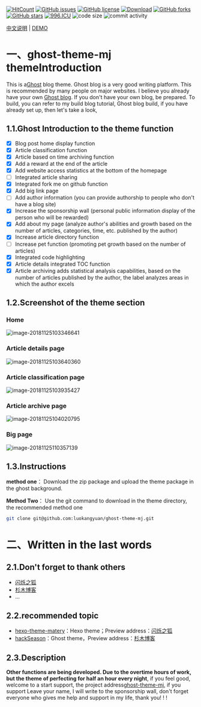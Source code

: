 [![HitCount](http://hits.dwyl.io/luokangyuan/ghost-theme-mj.svg)](http://hits.dwyl.io/luokangyuan/ghost-theme-mj)  [![GitHub issues](https://img.shields.io/github/issues/luokangyuan/ghost-theme-mj.svg)](https://github.com/luokangyuan/ghost-theme-mj/issues)  [![GitHub license](https://img.shields.io/github/license/luokangyuan/ghost-theme-mj.svg)](https://github.com/luokangyuan/ghost-theme-mj/blob/master/LICENSE)  [![Download](https://img.shields.io/badge/downloads-master-green.svg)](https://img.shields.io/badge/hexo-%3E%3D%203.0-blue.svg) [![GitHub forks](https://img.shields.io/github/forks/luokangyuan/ghost-theme-mj.svg)](https://github.com/luokangyuan/ghost-theme-mj/network)  [![GitHub stars](https://img.shields.io/github/stars/luokangyuan/ghost-theme-mj.svg)](https://github.com/luokangyuan/ghost-theme-mj/stargazers)  [![996.ICU](https://img.shields.io/badge/Link-996.ICU-red.svg)](https://996.icu/#/zh_CN)  ![code size](https://img.shields.io/github/languages/code-size/luokangyuan/ghost-theme-mj.svg?style=popout)   ![commit activity](https://img.shields.io/github/commit-activity/w/luokangyuan/ghost-theme-mj.svg)

[中文说明](README_CN.md) | [DEMO](http://luokangyuan.com/)

# 一、ghost-theme-mj themeIntroduction

This is a[Ghost](https://ghost.org) blog theme. Ghost blog is a very good writing platform. This is recommended by many people on major websites. I believe you already have your own [Ghost blog]((http://luokangyuan.com/ghostbo-ke-an-zhuang/)). If you don't have your own blog, be prepared. To build, you can refer to my build blog tutorial, Ghost blog build, if you have already set up, then let's take a look,

## 1.1.Ghost Introduction to the theme function

- [x] Blog post home display function
- [x] Article classification function
- [x] Article based on time archiving function
- [x] Add a reward at the end of the article
- [x] Add website access statistics at the bottom of the homepage
- [ ] Integrated article sharing
- [x] Integrated fork me on github function
- [x] Add big link page
- [ ] Add author information (you can provide authorship to people who don't have a blog site)
- [x] Increase the sponsorship wall (personal public information display of the person who will be rewarded)
- [x] Add about my page (analyze author's abilities and growth based on the number of articles, categories, time, etc. published by the author)
- [x] Increase article directory function
- [ ] Increase pet function (promoting pet growth based on the number of articles)
- [x] Integrated code highlighting
- [x] Article details integrated TOC function
- [x] Article archiving adds statistical analysis capabilities, based on the number of articles published by the author, the label analyzes areas in which the author excels

## 1.2.Screenshot of the theme section

### Home

![image-20181125103346641](http://image.luokangyuan.com/2018-11-25-023351.png)

### Article details page

![image-20181125103640360](http://image.luokangyuan.com/2018-11-25-023645.png)

### Article classification page

![image-20181125103935427](http://image.luokangyuan.com/2018-11-25-023939.png)

### Article archive page

![image-20181125104020795](http://image.luokangyuan.com/2018-11-25-024025.png)

### Big page

![image-20181125110357139](http://image.luokangyuan.com/2018-11-25-030401.png)

## 1.3.Instructions

**method one**： Download the zip package and upload the theme package in the ghost background.

**Method Two**： Use the git command to download in the theme directory, the recommended method one

```bash
git clone git@github.com:luokangyuan/ghost-theme-mj.git
```

# 二、Written in the last words

## 2.1.Don't forget to thank others

- [闪烁之狐](https://github.com/blinkfox)
- [杉木博客](http://w3more.cn/)
- ...

## 2.2.recommended topic

- [hexo-theme-matery](https://github.com/blinkfox/hexo-theme-matery)：Hexo theme；Preview address：[闪烁之狐](https://blinkfox.github.io/)
- [hackSeason](https://github.com/mrbin1573/hackSeason)：Ghost theme，Preview address：[杉木博客](http://w3more.cn/)

## 2.3.Description

**Other functions are being developed. Due to the overtime hours of work, but the theme of perfecting for half an hour every night**, if you feel good, welcome to a start support, the project address[ghost-theme-mj](https://github.com/luokangyuan/ghost-theme-mj), if you support Leave your name, I will write to the sponsorship wall, don't forget everyone who gives me help and support in my life, thank you! ! !
